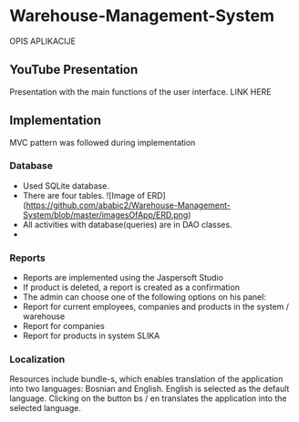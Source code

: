 # Warehouse-Management-System

OPIS APLIKACIJE

## YouTube Presentation

Presentation with the main functions of the user interface.
LINK HERE

## Implementation

MVC pattern was followed during implementation

### Database 

- Used SQLite database.
- There are four tables.
![Image of ERD]
(https://github.com/ababic2/Warehouse-Management-System/blob/master/imagesOfApp/ERD.png)
- All activities with database(queries) are in DAO classes.
- 
### Reports

- Reports are implemented using the Jaspersoft Studio
- If product is deleted, a report is created as a confirmation
- The admin can choose one of the following options on his panel:
 - Report for current employees, companies and products in the system / warehouse
 - Report for companies
 - Report for products in system
 SLIKA
 
 ### Localization
 
Resources include bundle-s, which enables translation of the application into two languages:
Bosnian and English.
English is selected as the default language.
Clicking on the button bs / en translates the application into the selected language.
